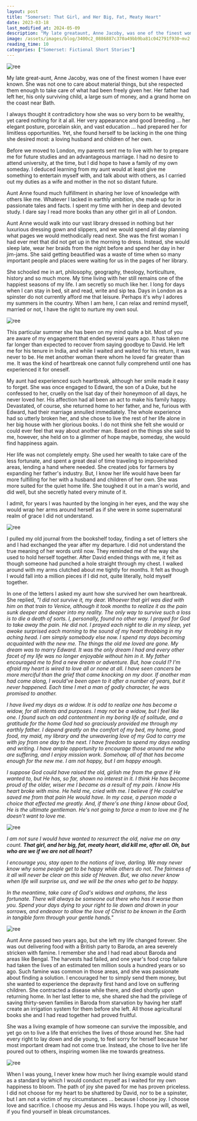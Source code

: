 ```yaml
---
layout: post
title: "Somerset: That Girl, and Her Big, Fat, Meaty Heart"
date: 2023-03-18
last_modified_at: 2024-05-09
description: "My late greataunt, Anne Jacoby, was one of the finest women I have ever known. She was not one to care about material things, but she respected them enough to take care of what ha…"
image: /assets/images/blog/3400c2_0886887c370a49bb9ba81c042791f930~mv2.png
reading_time: 10
categories: ["Somerset: Fictional Short Stories"]
---
```


![ree](/assets/images/blog/3400c2_0886887c370a49bb9ba81c042791f930~mv2.png)

My late great-aunt, Anne Jacoby, was one of the finest women I have ever known. She was not one to care about material things, but she respected them enough to take care of what had been freely given her. Her father had left her, his only surviving child, a large sum of money, and a grand home on the coast near Bath.

I always thought it contradictory how she was so very born to be wealthy, yet cared nothing for it al all. Her very appearance and good breeding ... her elegant posture, porcelain skin, and vast education ... had prepared her for limitless opportunities. Yet, she found herself to be lacking in the one thing she desired most: a loving husband and children of her own.

Before we moved to London, my parents sent me to live with her to prepare me for future studies and an advantageous marriage. I had no desire to attend university, at the time, but I did hope to have a family of my own someday. I deduced learning from my aunt would at least give me something to entertain myself with, and talk about with others, as I carried out my duties as a wife and mother in the not so distant future.

Aunt Anne found much fulfillment in sharing her love of knowledge with others like me. Whatever I lacked in earthly ambition, she made up for in passionate tales and facts. I spent my time with her in deep and devoted study. I dare say I read more books than any other girl in all of London.

Aunt Anne would walk into our vast library dressed in nothing but her luxurious dressing gown and slippers, and we would spend all day planning what pages we would methodically read next. She was the first woman I had ever met that did not get up in the morning to dress. Instead, she would sleep late, wear her braids from the night before and spend her day in her jim-jams. She said getting beautified was a waste of time when so many important people and places were waiting for us in the pages of her library.

She schooled me in art, philosophy, geography, theology, horticulture, history and so much more. My time living with her still remains one of the happiest seasons of my life. I am secretly so much like her. I long for days when I can stay in bed, sit and read, write and sip tea. Days in London as a spinster do not currently afford me that leisure. Perhaps it's why I adores my summers in the country. When I am here, I can relax and remind myself, married or not, I have the right to nurture my own soul.

![ree](/assets/images/blog/3400c2_86564e002b7842fdadaaa574e5c750e1~mv2.png)

This particular summer she has been on my mind quite a bit. Most of you are aware of my engagement that ended several years ago. It has taken me far longer than expected to recover from saying goodbye to David. He left me for his tenure in India, and while I waited and waited for his return, it was never to be. He met another woman there whom he loved far greater than me. It was the kind of heartbreak one cannot fully comprehend until one has experienced it for oneself.

My aunt had experienced such heartbreak, although her smile made it easy to forget. She was once engaged to Edward, the son of a Duke, but he confessed to her, cruelly on the lsat day of their honeymoon of all days, he never loved her. His affection had all been an act to make his family happy. Devastated, of course, she returned home to her father, and he, furious with Edward, had their marriage annulled immediately. The whole experience had so utterly broken her, and she chose to live the rest of her life alone in her big house with her glorious books. I do not think she felt she would or could ever feel that way about another man. Based on the things she said to me, however, she held on to a glimmer of hope maybe, someday, she would find happiness again.

Her life was not completely empty. She used her wealth to take care of the less fortunate, and spent a great deal of time traveling to impoverished areas, lending a hand where needed. She created jobs for farmers by expanding her father's industry. But, I know her life would have been far more fulfilling for her with a husband and children of her own. She was more suited for the quiet home life. She toughed it out in a man's world, and did well, but she secretly hated every minute of it.

I admit, for years I was haunted by the longing in her eyes, and the way she would wrap her arms around herself as if she were in some supernatural realm of grace I did not understand.

![ree](/assets/images/blog/3400c2_5b8793e44a97442cb11ed4fb32406dbc~mv2.png)

I pulled my old journal from the bookshelf today, finding a set of letters she and I had exchanged the year after my departure. I did not understand the true meaning of her words until now. They reminded me of the way she used to hold herself together. After David ended things with me, it felt as though someone had punched a hole straight through my chest. I walked around with my arms clutched about me tightly for months. It felt as though I would fall into a million pieces if I did not, quite literally, hold myself together.

In one of the letters I asked my aunt how she survived her own heartbreak. She replied, _"I did not survive it, my dear. Whoever that girl was died with him on that train to Venice, although it took months to realize it as the pain sunk deeper and deeper into my reality. The only way to survive such a loss is to die a death of sorts. I, personally, found no other way. I prayed for God to take away the pain. He did not. I prayed each night to die in my sleep, yet awoke surprised each morning to the sound of my heart throbbing in my aching head. I am simply somebody else now. I spend my days becoming acquainted with the new me. The things the old me loved are gone. My dream was to marry Edward. It was the only dream I had and every other facet of my life was no longer enjoyable without him in it. My father encouraged me to find a new dream or adventure. But, how could I? I'm afraid my heart is wired to love all or none at all. I have seen cancers be more merciful than the grief that came knocking on my door. If another man had come along, I would've been open to it after a number of years, but it never happened. Each time I met a man of godly character, he was promised to another._

_I have lived my days as a widow. It is odd to realize one has become a widow, for all intents and purposes. I may not be a widow, but I feel like one. I found such an odd contentment in my boring life of solitude, and a gratitude for the home God had so graciously provided me through my earthly father. I depend greatly on the comfort of my bed, my home, good food, my maid, my library and the unwavering love of my God to carry me with joy from one day to the next. I have freedom to spend my days reading and writing. I have ample opportunity to encourage those around me who are suffering, and I enjoy mission work. Somehow, all of that has become enough for the new me. I am not happy, but I am happy enough._

_I suppose God could have raised the old, girlish me from the grave if He wanted to, but He has, so far, shown no interest in it. I think He has become proud of the older, wiser me I became as a result of my pain. I know His heart broke with mine. He held me, cried with me. I believe if He could've saved me from that pain He would have. In my case, a person made a choice that effected me greatly. And, if there's one thing I know about God, He is the ultimate gentleman. He's not going to force a man to love me if he doesn't want to love me._

![ree](/assets/images/blog/3400c2_df87fb35ed7e42c2a63280e68d32eefe~mv2.png)

_I am not sure I would have wanted to resurrect the old, naive me on any count._ **_That girl, and her big, fat, meaty heart, did kill me, after all. Oh, but who are we if we are not all heart?_**

_I encourage you, stay open to the notions of love, darling. We may never know why some people get to be happy while others do not. The fairness of it all will never be clear on this side of Heaven. But, we also never know when life will surprise us, and we will be the ones who get to be happy._

_In the meantime, take care of God's widows and orphans, the less fortunate. There will always be someone out there who has it worse than you. Spend your days dying to your right to lie down and drown in your sorrows, and endeavor to allow the love of Christ to be known in the Earth in tangible form through your gentle hands."_

![ree](/assets/images/blog/3400c2_22e6c563f10b49a6b1883017b876a877~mv2.png)

Aunt Anne passed two years ago, but she left my life changed forever. She was out delivering food with a British party to Baroda, an area severely stricken with famine. I remember she and I had read about Baroda and areas like Bengal. The harvests had failed, and one year's food crop failure had taken the lives of an estimated ten million souls a hundred years or so ago. Such famine was common in those areas, and she was passionate about finding a solution. I encouraged her to simply send them money, but she wanted to experience the depravity first hand and love on suffering children. She contracted a disease while there, and died shortly upon returning home. In her last letter to me, she shared she had the privilege of saving thirty-seven families in Baroda from starvation by having her staff create an irrigation system for them before she left. All those agricultural books she and I had read together had proved fruitful.

She was a living example of how someone can survive the impossible, and yet go on to live a life that enriches the lives of those around her. She had every right to lay down and die young, to feel sorry for herself because her most important dream had not come true. Instead, she chose to live her life poured out to others, inspiring women like me towards greatness.

![ree](/assets/images/blog/3400c2_94b78d3e388542f8841496575b62f3d0~mv2.png)

When I was young, I never knew how much her living example would stand as a standard by which I would conduct myself as I waited for my own happiness to bloom. The path of joy she paved for me has proven priceless. I did not choose for my heart to be shattered by David, nor to be a spinster, but I am not a victim of my circumstances ... because I choose joy. I choose love and sacrifice. I choose my Jesus and His ways. I hope you will, as well, if you find yourself in bleak circumstances.

